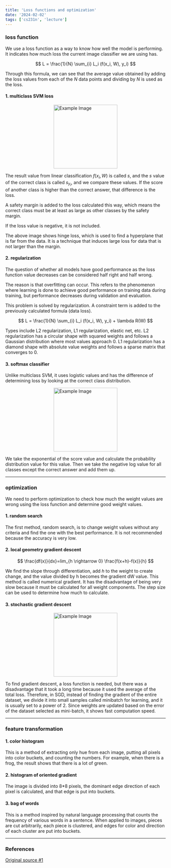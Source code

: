 ```yaml
---
title: 'Loss functions and optimization'
date: '2024-02-02'
tags: ['cs231n', 'lecture']
---
```


### loss function

We use a loss function as a way to know how well the model is performing. It indicates how much loss the current image classifier we are using has.

$$
L = \frac{1}{N} \sum_{i} L_i (f(x_i, W), y_i)
$$

Through this formula, we can see that the average value obtained by adding the loss values from each of the $N$ data points and dividing by $N$ is used as the loss.

#### 1. multiclass SVM loss

<img src="https://iq.opengenus.org/content/images/2023/04/hloss.png" alt="Example Image" style="display: block; margin: 0 auto; height:200;" />

The result value from linear classification $f(x_i, W)$ is called $s$, and the $s$ value of the correct class is called $s_{y_i}$, and we compare these values. If the score of another class is higher than the correct answer, that difference is the loss.

A safety margin is added to the loss calculated this way, which means the correct class must be at least as large as other classes by the safety margin.

If the loss value is negative, it is not included.

The above image shows hinge loss, which is used to find a hyperplane that is far from the data. It is a technique that induces large loss for data that is not larger than the margin.

#### 2. regularization

The question of whether all models have good performance as the loss function value decreases can be considered half right and half wrong.

The reason is that overfitting can occur. This refers to the phenomenon where learning is done to achieve good performance on training data during training, but performance decreases during validation and evaluation.

This problem is solved by regularization. A constraint term is added to the previously calculated formula (data loss).

$$
L = \frac{1}{N} \sum_{i} L_i (f(x_i, W), y_i) + \lambda R(W)
$$

Types include L2 regularization, L1 regularization, elastic net, etc. L2 regularization has a circular shape with squared weights and follows a Gaussian distribution where most values approach 0. L1 regularization has a diamond shape with absolute value weights and follows a sparse matrix that converges to 0.

#### 3. softmax classifier

Unlike multiclass SVM, it uses logistic values and has the difference of determining loss by looking at the correct class distribution.

<img src="https://velog.velcdn.com/images%2Ffbdp1202%2Fpost%2Fba98cf8b-a668-4ed6-bea9-d5301654db1a%2Fcs231n-03-010-Softmax_Classifier.png" alt="Example Image" style="display: block; margin: 0 auto; height:200;" />

We take the exponential of the score value and calculate the probability distribution value for this value. Then we take the negative log value for all classes except the correct answer and add them up.

---

### optimization

We need to perform optimization to check how much the weight values are wrong using the loss function and determine good weight values.

#### 1. random search

The first method, random search, is to change weight values without any criteria and find the one with the best performance. It is not recommended because the accuracy is very low.

#### 2. local geometry gradient descent

$$
\frac{df(x)}{dx}=lim_{h \rightarrow 0} \frac{f(x+h)-f(x)}{h}
$$

We find the slope through differentiation, add $h$ to the weight to create change, and the value divided by h becomes the gradient dW value. This method is called numerical gradient. It has the disadvantage of being very slow because it must be calculated for all weight components. The step size can be used to determine how much to calculate. 

#### 3. stochastic gradient descent

<img src="https://blog.kakaocdn.net/dn/oLW0Y/btqyj35DqII/zzDSdEfWKXVD3De5lNpCh0/img.png" alt="Example Image" style="display: block; margin: 0 auto; height:200;" />

To find gradient descent, a loss function is needed, but there was a disadvantage that it took a long time because it used the average of the total loss. Therefore, in SGD, instead of finding the gradient of the entire dataset, we divide it into small samples called minibatch for learning, and it is usually set to a power of 2. Since weights are updated based on the error of the dataset selected as mini-batch, it shows fast computation speed.

---

### feature transformation

#### 1. color histogram

This is a method of extracting only hue from each image, putting all pixels into color buckets, and counting the numbers. For example, when there is a frog, the result shows that there is a lot of green.

#### 2. histogram of oriented gradient

The image is divided into 8*8 pixels, the dominant edge direction of each pixel is calculated, and that edge is put into buckets.

#### 3. bag of words

This is a method inspired by natural language processing that counts the frequency of various words in a sentence. When applied to images, pieces are cut arbitrarily, each piece is clustered, and edges for color and direction of each cluster are put into buckets.

---

### References

[Original source #1](https://youtu.be/h7iBpEHGVNc?si=6KRXeu8yppHiCE6X)



